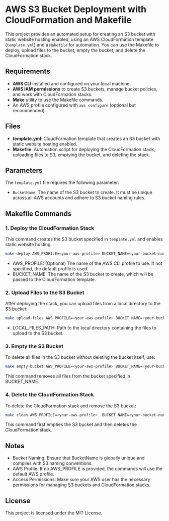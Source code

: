 # AWS S3 Bucket Deployment with CloudFormation and Makefile

This project provides an automated setup for creating an S3 bucket with static website hosting enabled, using an AWS CloudFormation template (`template.yml`) and a `Makefile` for automation. You can use the Makefile to deploy, upload files to the bucket, empty the bucket, and delete the CloudFormation stack.

## Requirements

- **AWS CLI** installed and configured on your local machine.
- **AWS IAM permissions** to create S3 buckets, manage bucket policies, and work with CloudFormation stacks.
- **Make** utility to use the Makefile commands.
- An AWS profile configured with `aws configure` (optional but recommended).

## Files

- **template.yml**: CloudFormation template that creates an S3 bucket with static website hosting enabled.
- **Makefile**: Automation script for deploying the CloudFormation stack, uploading files to S3, emptying the bucket, and deleting the stack.

## Parameters

The `template.yml` file requires the following parameter:

- `BucketName`: The name of the S3 bucket to create. It must be unique across all AWS accounts and adhere to S3 bucket naming rules.

## Makefile Commands

### 1. Deploy the CloudFormation Stack

This command creates the S3 bucket specified in `template.yml` and enables static website hosting.

```bash
make deploy AWS_PROFILE=<your-aws-profile> BUCKET_NAME=<your-bucket-name>
```

- AWS_PROFILE: (Optional) The name of the AWS CLI profile to use. If not specified, the default profile is used.
- BUCKET_NAME: The name of the S3 bucket to create, which will be passed to the CloudFormation template.

### 2. Upload Files to the S3 Bucket

After deploying the stack, you can upload files from a local directory to the S3 bucket:

```bash
make upload-files AWS_PROFILE=<your-aws-profile> BUCKET_NAME=<your-bucket-name> LOCAL_FILES_PATH=./path/to/your/files
```

- LOCAL_FILES_PATH: Path to the local directory containing the files to upload to the S3 bucket.

### 3. Empty the S3 Bucket

To delete all files in the S3 bucket without deleting the bucket itself, use:

```bash
make empty-bucket AWS_PROFILE=<your-aws-profile> BUCKET_NAME=<your-bucket-name>
```

This command removes all files from the bucket specified in BUCKET_NAME.

### 4. Delete the CloudFormation Stack

To delete the CloudFormation stack and remove the S3 bucket:

```bash
make clean AWS_PROFILE=<your-aws-profile>  BUCKET_NAME=<your-bucket-name>
```

This command first empties the S3 bucket and then deletes the CloudFormation stack.

## Notes

- Bucket Naming: Ensure that BucketName is globally unique and complies with S3 naming conventions.
- AWS Profile: If no AWS_PROFILE is provided, the commands will use the default AWS profile.
- Access Permissions: Make sure your AWS user has the necessary permissions for managing S3 buckets and CloudFormation stacks.

## License

This project is licensed under the MIT License.
